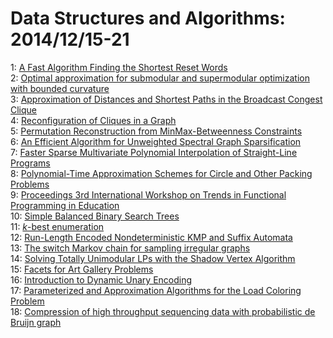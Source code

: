# Data Structures and Algorithms: 2014/12/15-21  
1: [A Fast Algorithm Finding the Shortest Reset Words](https://doi.org/10.48550/arXiv.1203.2822)  
2: [Optimal approximation for submodular and supermodular optimization with  bounded curvature](https://doi.org/10.48550/arXiv.1311.4728)  
3: [Approximation of Distances and Shortest Paths in the Broadcast Congest  Clique](https://doi.org/10.48550/arXiv.1412.3445)  
4: [Reconfiguration of Cliques in a Graph](https://doi.org/10.48550/arXiv.1412.3976)  
5: [Permutation Reconstruction from MinMax-Betweenness Constraints](https://doi.org/10.48550/arXiv.1412.4062)  
6: [An Efficient Algorithm for Unweighted Spectral Graph Sparsification](https://doi.org/10.48550/arXiv.1410.4273)  
7: [Faster Sparse Multivariate Polynomial Interpolation of Straight-Line  Programs](https://doi.org/10.48550/arXiv.1412.4088)  
8: [Polynomial-Time Approximation Schemes for Circle and Other Packing  Problems](https://doi.org/10.48550/arXiv.1412.4709)  
9: [Proceedings 3rd International Workshop on Trends in Functional  Programming in Education](https://doi.org/10.48550/arXiv.1412.4738)  
10: [Simple Balanced Binary Search Trees](https://doi.org/10.48550/arXiv.1412.4882)  
11: [$k$-best enumeration](https://doi.org/10.48550/arXiv.1412.5075)  
12: [Run-Length Encoded Nondeterministic KMP and Suffix Automata](https://doi.org/10.48550/arXiv.1412.3688)  
13: [The switch Markov chain for sampling irregular graphs](https://doi.org/10.48550/arXiv.1412.5249)  
14: [Solving Totally Unimodular LPs with the Shadow Vertex Algorithm](https://doi.org/10.48550/arXiv.1412.5381)  
15: [Facets for Art Gallery Problems](https://doi.org/10.48550/arXiv.1308.4670)  
16: [Introduction to Dynamic Unary Encoding](https://doi.org/10.48550/arXiv.1405.2846)  
17: [Parameterized and Approximation Algorithms for the Load Coloring Problem](https://doi.org/10.48550/arXiv.1412.3023)  
18: [Compression of high throughput sequencing data with probabilistic de  Bruijn graph](https://doi.org/10.48550/arXiv.1412.5932)  